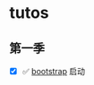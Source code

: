 # tutos

## 第一季

- [x] :white_check_mark: [bootstrap](https://github.com/hilarryxu/tutos/tree/s1-bootstrap) 启动
